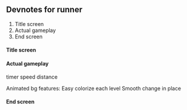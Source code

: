 ## Devnotes for runner

1. Title screen
2. Actual gameplay
3. End screen



#### Title screen

#### Actual gameplay
timer
speed
distance

Animated bg features:
Easy colorize each level
Smooth change in place

#### End screen




